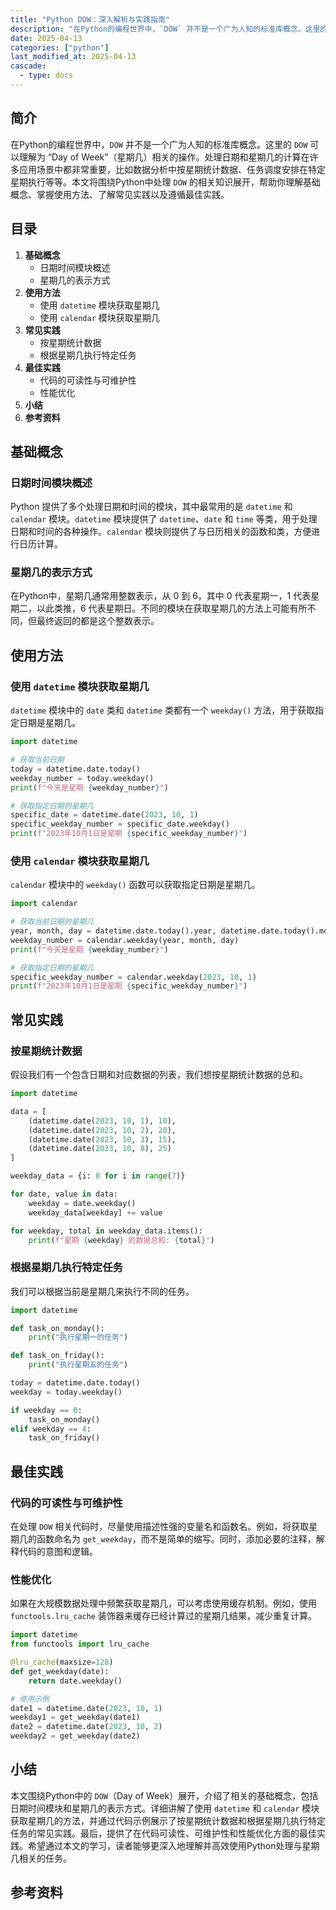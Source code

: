 ```yaml
---
title: "Python DOW：深入解析与实践指南"
description: "在Python的编程世界中，`DOW` 并不是一个广为人知的标准库概念。这里的 `DOW` 可以理解为 “Day of Week”（星期几）相关的操作。处理日期和星期几的计算在许多应用场景中都非常重要，比如数据分析中按星期统计数据、任务调度安排在特定星期执行等等。本文将围绕Python中处理 `DOW` 的相关知识展开，帮助你理解基础概念、掌握使用方法、了解常见实践以及遵循最佳实践。"
date: 2025-04-13
categories: ["python"]
last_modified_at: 2025-04-13
cascade:
  - type: docs
---
```



## 简介
在Python的编程世界中，`DOW` 并不是一个广为人知的标准库概念。这里的 `DOW` 可以理解为 “Day of Week”（星期几）相关的操作。处理日期和星期几的计算在许多应用场景中都非常重要，比如数据分析中按星期统计数据、任务调度安排在特定星期执行等等。本文将围绕Python中处理 `DOW` 的相关知识展开，帮助你理解基础概念、掌握使用方法、了解常见实践以及遵循最佳实践。

<!-- more -->
## 目录
1. **基础概念**
    - 日期时间模块概述
    - 星期几的表示方式
2. **使用方法**
    - 使用 `datetime` 模块获取星期几
    - 使用 `calendar` 模块获取星期几
3. **常见实践**
    - 按星期统计数据
    - 根据星期几执行特定任务
4. **最佳实践**
    - 代码的可读性与可维护性
    - 性能优化
5. **小结**
6. **参考资料**

## 基础概念
### 日期时间模块概述
Python 提供了多个处理日期和时间的模块，其中最常用的是 `datetime` 和 `calendar` 模块。`datetime` 模块提供了 `datetime`、`date` 和 `time` 等类，用于处理日期和时间的各种操作。`calendar` 模块则提供了与日历相关的函数和类，方便进行日历计算。

### 星期几的表示方式
在Python中，星期几通常用整数表示，从 0 到 6，其中 0 代表星期一，1 代表星期二，以此类推，6 代表星期日。不同的模块在获取星期几的方法上可能有所不同，但最终返回的都是这个整数表示。

## 使用方法
### 使用 `datetime` 模块获取星期几
`datetime` 模块中的 `date` 类和 `datetime` 类都有一个 `weekday()` 方法，用于获取指定日期是星期几。

```python
import datetime

# 获取当前日期
today = datetime.date.today()
weekday_number = today.weekday()
print(f"今天是星期 {weekday_number}")

# 获取指定日期的星期几
specific_date = datetime.date(2023, 10, 1)
specific_weekday_number = specific_date.weekday()
print(f"2023年10月1日是星期 {specific_weekday_number}")
```

### 使用 `calendar` 模块获取星期几
`calendar` 模块中的 `weekday()` 函数可以获取指定日期是星期几。

```python
import calendar

# 获取当前日期的星期几
year, month, day = datetime.date.today().year, datetime.date.today().month, datetime.date.today().day
weekday_number = calendar.weekday(year, month, day)
print(f"今天是星期 {weekday_number}")

# 获取指定日期的星期几
specific_weekday_number = calendar.weekday(2023, 10, 1)
print(f"2023年10月1日是星期 {specific_weekday_number}")
```

## 常见实践
### 按星期统计数据
假设我们有一个包含日期和对应数据的列表，我们想按星期统计数据的总和。

```python
import datetime

data = [
    (datetime.date(2023, 10, 1), 10),
    (datetime.date(2023, 10, 2), 20),
    (datetime.date(2023, 10, 3), 15),
    (datetime.date(2023, 10, 8), 25)
]

weekday_data = {i: 0 for i in range(7)}

for date, value in data:
    weekday = date.weekday()
    weekday_data[weekday] += value

for weekday, total in weekday_data.items():
    print(f"星期 {weekday} 的数据总和: {total}")
```

### 根据星期几执行特定任务
我们可以根据当前是星期几来执行不同的任务。

```python
import datetime

def task_on_monday():
    print("执行星期一的任务")

def task_on_friday():
    print("执行星期五的任务")

today = datetime.date.today()
weekday = today.weekday()

if weekday == 0:
    task_on_monday()
elif weekday == 4:
    task_on_friday()
```

## 最佳实践
### 代码的可读性与可维护性
在处理 `DOW` 相关代码时，尽量使用描述性强的变量名和函数名。例如，将获取星期几的函数命名为 `get_weekday`，而不是简单的缩写。同时，添加必要的注释，解释代码的意图和逻辑。

### 性能优化
如果在大规模数据处理中频繁获取星期几，可以考虑使用缓存机制。例如，使用 `functools.lru_cache` 装饰器来缓存已经计算过的星期几结果，减少重复计算。

```python
import datetime
from functools import lru_cache

@lru_cache(maxsize=128)
def get_weekday(date):
    return date.weekday()

# 使用示例
date1 = datetime.date(2023, 10, 1)
weekday1 = get_weekday(date1)
date2 = datetime.date(2023, 10, 2)
weekday2 = get_weekday(date2)
```

## 小结
本文围绕Python中的 `DOW`（Day of Week）展开，介绍了相关的基础概念，包括日期时间模块和星期几的表示方式。详细讲解了使用 `datetime` 和 `calendar` 模块获取星期几的方法，并通过代码示例展示了按星期统计数据和根据星期几执行特定任务的常见实践。最后，提供了在代码可读性、可维护性和性能优化方面的最佳实践。希望通过本文的学习，读者能够更深入地理解并高效使用Python处理与星期几相关的任务。

## 参考资料